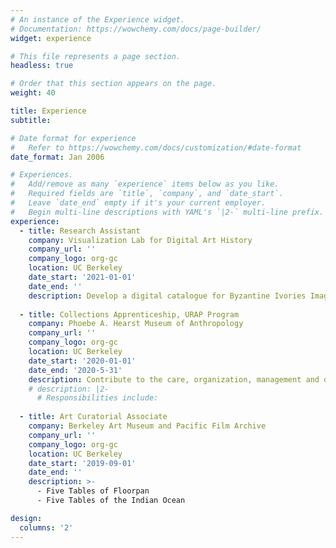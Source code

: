```yaml
---
# An instance of the Experience widget.
# Documentation: https://wowchemy.com/docs/page-builder/
widget: experience

# This file represents a page section.
headless: true

# Order that this section appears on the page.
weight: 40

title: Experience
subtitle:

# Date format for experience
#   Refer to https://wowchemy.com/docs/customization/#date-format
date_format: Jan 2006

# Experiences.
#   Add/remove as many `experience` items below as you like.
#   Required fields are `title`, `company`, and `date_start`.
#   Leave `date_end` empty if it's your current employer.
#   Begin multi-line descriptions with YAML's `|2-` multi-line prefix.
experience:
  - title: Research Assistant
    company: Visualization Lab for Digital Art History
    company_url: ''
    company_logo: org-gc
    location: UC Berkeley
    date_start: '2021-01-01'
    date_end: ''
    description: Develop a digital catalogue for Byzantine Ivories Imagebank project and produce 3D images of artworks by photogrammetry.
  
  - title: Collections Apprenticeship, URAP Program
    company: Phoebe A. Hearst Museum of Anthropology
    company_url: ''
    company_logo: org-gc
    location: UC Berkeley
    date_start: '2020-01-01'
    date_end: '2020-5-31'
    description: Contribute to the care, organization, management and documentation of museum's vast collections.
    # description: |2-
      # Responsibilities include:
       
  - title: Art Curatorial Associate
    company: Berkeley Art Museum and Pacific Film Archive
    company_url: ''
    company_logo: org-gc
    location: UC Berkeley
    date_start: '2019-09-01'
    date_end: ''
    description: >-
      - Five Tables of Floorpan
      - Five Tables of the Indian Ocean

design:
  columns: '2'
---
```

